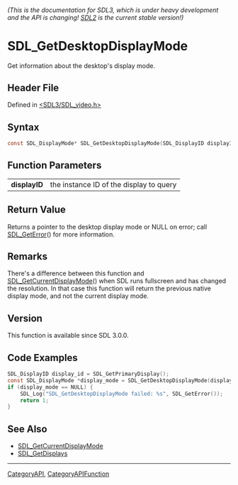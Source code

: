 ###### (This is the documentation for SDL3, which is under heavy development and the API is changing! [SDL2](https://wiki.libsdl.org/SDL2/) is the current stable version!)
# SDL_GetDesktopDisplayMode

Get information about the desktop's display mode.

## Header File

Defined in [<SDL3/SDL_video.h>](https://github.com/libsdl-org/SDL/blob/main/include/SDL3/SDL_video.h)

## Syntax

```c
const SDL_DisplayMode* SDL_GetDesktopDisplayMode(SDL_DisplayID displayID);

```

## Function Parameters

|                   |                                         |
| ----------------- | --------------------------------------- |
| **displayID**     | the instance ID of the display to query |

## Return Value

Returns a pointer to the desktop display mode or NULL on error; call
[SDL_GetError](SDL_GetError)() for more information.

## Remarks

There's a difference between this function and
[SDL_GetCurrentDisplayMode](SDL_GetCurrentDisplayMode)() when SDL runs
fullscreen and has changed the resolution. In that case this function will
return the previous native display mode, and not the current display mode.

## Version

This function is available since SDL 3.0.0.

## Code Examples

```c
SDL_DisplayID display_id = SDL_GetPrimaryDisplay();
const SDL_DisplayMode *display_mode = SDL_GetDesktopDisplayMode(display_id);
if (display_mode == NULL) {
    SDL_Log("SDL_GetDesktopDisplayMode failed: %s", SDL_GetError());
    return 1;
}
```

## See Also

- [SDL_GetCurrentDisplayMode](SDL_GetCurrentDisplayMode)
- [SDL_GetDisplays](SDL_GetDisplays)

----
[CategoryAPI](CategoryAPI), [CategoryAPIFunction](CategoryAPIFunction)

